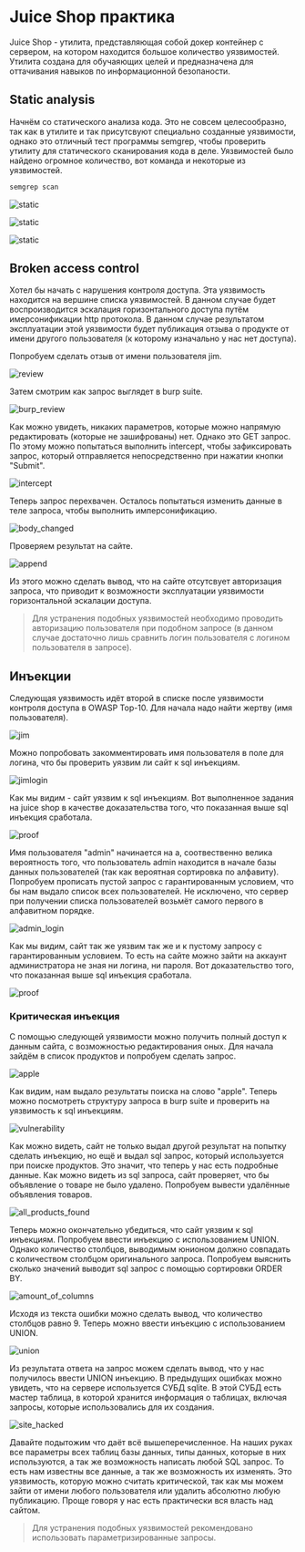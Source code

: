# Juice Shop практика

Juice Shop - утилита, представляющая собой докер контейнер с сервером, на котором находится большое количество уязвимостей. Утилита создана для обучаяющих целей и предназначена для оттачивания навыков по информационной безопаности. 

## Static analysis

Начнём со статического анализа кода. Это не совсем целесообразно, так как в утилите и так присутсвуют специально созданные уязвимости, однако это отличный тест программы semgrep, чтобы проверить утилиту для статического сканирования кода в деле. Уязвимостей было найдено огромное количество, вот команда и некоторые из уязвимостей.

``` bash
semgrep scan
```

![static](screenshots/static_screen_1.png)

![static](screenshots/static_screen_2.png)

![static](screenshots/static_screen_3.png)

## Broken access control

Хотел бы начать с нарушения контроля доступа. Эта уязвимость находится на вершине списка уязвимостей. В данном случае будет воспроизводится эскалация горизонтального доступа путём имерсонификации http протокола. В данном случае результатом эксплуатации этой уязвимости будет публикация отзыва о продукте от имени другого пользователя (к которому изначально у нас нет доступа). 

Попробуем сделать отзыв от имени пользователя jim.

![review](screenshots/review_writed.png)

Затем смотрим как запрос выглядет в burp suite.

![burp_review](screenshots/burp_review_found.png)

Как можно увидеть, никаких параметров, которые можно напрямую редактировать (которые не зашифрованы) нет. Однако это GET запрос. По этому можно попытаться выполнить intercept, чтобы зафиксировать запрос, который отправляется непосредственно при нажатии кнопки "Submit". 

![intercept](screenshots/body_intercepted.png)

Теперь запрос перехвачен. Осталось попытаться изменить данные в теле запроса, чтобы выполнить имперсонификацию.

![body_changed](screenshots/body_changed.png)

Проверяем результат на сайте.

![append](screenshots/review_append.png)

Из этого можно сделать вывод, что на сайте отсутсвует авторизация запроса, что приводит к возможности эксплуатации уязвимости горизонтальной эскалации доступа. 

> Для устранения подобных уязвимостей необходимо проводить авторизацию пользователя при подобном запросе (в данном случае достаточно лишь сравнить логин пользователя с логином пользователя в запросе).

## Инъекции

Следующая уязвимость идёт второй в списке после уязвимости контроля доступа в OWASP Top-10. Для начала надо найти жертву (имя пользователя).

![jim](screenshots/jim_found.png)

Можно попробовать закомментировать имя пользователя в поле для логина, что бы проверить уязвим ли сайт к sql инъекциям.

![jimlogin](screenshots/jim_login.png)

Как мы видим - сайт уязвим к sql инъекциям. Вот выполненное задания на juice shop в качестве доказательства того, что показанная выше sql инъекция сработала.

![proof](screenshots/jim_login_proof.png)

Имя пользователя "admin" начинается на a, соотвественно велика вероятность того, что пользователь admin находится в начале базы данных пользователей (так как вероятная сортировка по алфавиту). Попробуем прописать пустой запрос с гарантированным условием, что бы нам выдало список всех пользователей. Не исключено, что сервер при получении списка пользователей возьмёт самого первого в алфавитном порядке.

![admin_login](screenshots/admin_login.png)

Как мы видим, сайт так же уязвим так же и к пустому запросу с гарантированным условием. То есть на сайте можно зайти на аккаунт администратора не зная ни логина, ни пароля. Вот доказательство того, что показанная выше sql инъекция сработала.

![proof](screenshots/admin_login_proof.png)

### Критическая инъекция

С помощью следующей уязвимости можно получить полный доступ к данным сайта, с возможностью редактирования оных. Для начала зайдём в список продуктов и попробуем сделать запрос.

![apple](screenshots/apple_results.png)

Как видим, нам выдало результаты поиска на слово "apple". Теперь можно посмотреть структуру запроса в burp suite и проверить на уязвимость к sql инъекциям.

![vulnerability](screenshots/vulnerability.png)

Как можно видеть, сайт не только выдал другой результат на попытку сделать инъекцию, но ещё и выдал sql запрос, который используется при поиске продуктов. Это значит, что теперь у нас есть подробные данные. Как можно видеть из sql запроса, сайт проверяет, что бы объявление о товаре не было удалено. Попробуем вывести удалённые объявления товаров. 

![all_products_found](screenshots/all_products_found.png)

Теперь можно окончательно убедиться, что сайт уязвим к sql инъекциям. Попробуем ввести инъекцию с использованием UNION. Однако количество столбцов, выводимым юнионом должно совпадать с количеством столбцом оригинального запроса. Попробуем выяснить сколько значений выводит sql запрос с помощью сортировки ORDER BY.

![amount_of_columns](screenshots/amount_of_columns_found.png)

Исходя из текста ошибки можно сделать вывод, что количество столбцов равно 9. Теперь можно ввести инъекцию с использованием UNION.

![union](screenshots/union_vulnerability_found.png)

Из результата ответа на запрос можем сделать вывод, что у нас получилось ввести UNION инъекцию. В предыдущих ошибках можно увидеть, что на сервере используется СУБД sqlite. В этой СУБД есть мастер таблица, в которой хранится информация о таблицах, включая запросы, которые использовались для их создания.

![site_hacked](screenshots/site_hacked.png)

Давайте подытожим что даёт всё вышеперечисленное. На наших руках все параметры всех таблиц базы данных, типы данных, которые в них используются, а так же возможность написать любой SQL запрос. То есть нам известны все данные, а так же возможность их изменять. Это уязвимость, которую можно считать критической, так как мы можем зайти от имени любого пользователя или удалить абсолютно любую публикацию. Проще говоря у нас есть практически вся власть над сайтом. 

> Для устранения подобных уязвимостей рекомендовано использовать параметризированные запросы.
